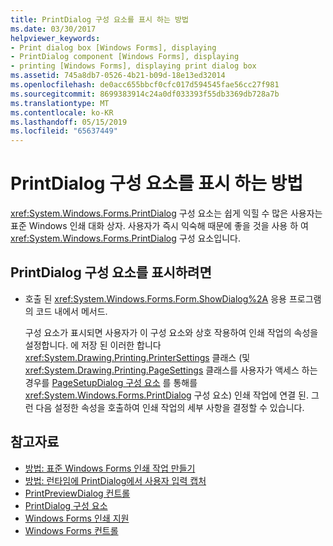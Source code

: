 ```yaml
---
title: PrintDialog 구성 요소를 표시 하는 방법
ms.date: 03/30/2017
helpviewer_keywords:
- Print dialog box [Windows Forms], displaying
- PrintDialog component [Windows Forms], displaying
- printing [Windows Forms], displaying print dialog box
ms.assetid: 745a8db7-0526-4b21-b09d-18e13ed32014
ms.openlocfilehash: de0acc655bbcf0cfc017d594545fae56cc27f981
ms.sourcegitcommit: 8699383914c24a0df033393f55db3369db728a7b
ms.translationtype: MT
ms.contentlocale: ko-KR
ms.lasthandoff: 05/15/2019
ms.locfileid: "65637449"
---
```

# <a name="how-to-display-the-printdialog-component"></a>PrintDialog 구성 요소를 표시 하는 방법

<xref:System.Windows.Forms.PrintDialog> 구성 요소는 쉽게 익힐 수 많은 사용자는 표준 Windows 인쇄 대화 상자. 사용자가 즉시 익숙해 때문에 좋을 것을 사용 하 여 <xref:System.Windows.Forms.PrintDialog> 구성 요소입니다.

## <a name="to-display-the-printdialog-component"></a>PrintDialog 구성 요소를 표시하려면

- 호출 된 <xref:System.Windows.Forms.Form.ShowDialog%2A> 응용 프로그램의 코드 내에서 메서드.

     구성 요소가 표시되면 사용자가 이 구성 요소와 상호 작용하여 인쇄 작업의 속성을 설정합니다. 에 저장 된 이러한 합니다 <xref:System.Drawing.Printing.PrinterSettings> 클래스 (및 <xref:System.Drawing.Printing.PageSettings> 클래스를 사용자가 액세스 하는 경우를 [PageSetupDialog 구성 요소](pagesetupdialog-component-windows-forms.md) 를 통해를 <xref:System.Windows.Forms.PrintDialog> 구성 요소) 인쇄 작업에 연결 된. 그런 다음 설정한 속성을 호출하여 인쇄 작업의 세부 사항을 결정할 수 있습니다.

## <a name="see-also"></a>참고자료

- [방법: 표준 Windows Forms 인쇄 작업 만들기](../advanced/how-to-create-standard-windows-forms-print-jobs.md)
- [방법: 런타임에 PrintDialog에서 사용자 입력 캡처](../advanced/how-to-capture-user-input-from-a-printdialog-at-run-time.md)
- [PrintPreviewDialog 컨트롤](printpreviewdialog-control-windows-forms.md)
- [PrintDialog 구성 요소](printdialog-component-windows-forms.md)
- [Windows Forms 인쇄 지원](../advanced/windows-forms-print-support.md)
- [Windows Forms 컨트롤](index.md)
